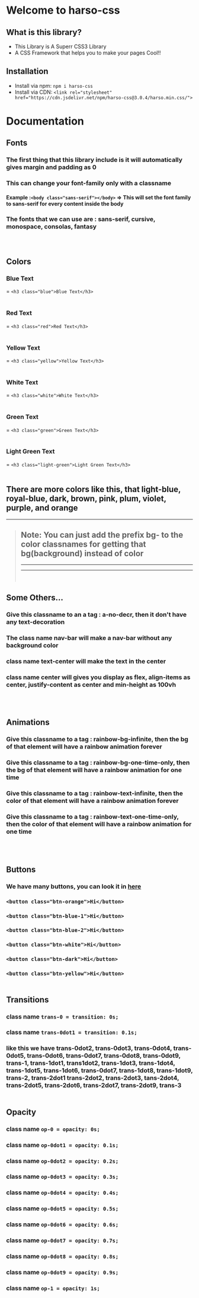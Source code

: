# Welcome to harso-css 
## What is this library?
* This Library is A Superr CSS3 Library
* A CSS Framework that helps you to make your pages Cool!!

## Installation
* Install via npm: ```npm i harso-css```
* Install via CDN: ```<link rel="stylesheet" href="https://cdn.jsdelivr.net/npm/harso-css@3.0.4/harso.min.css/">```

# Documentation <br>
### <h2>Fonts</h2>
### The first thing that this library include is it will automatically gives margin and padding as 0
### This can change your font-family only with a classname
#### Example :``` <body class="sans-serif"></body> ``` => This will set the font family to sans-serif for every content inside the body
### The fonts that we can use are : sans-serif, cursive, monospace, consolas, fantasy
### <br>
### <h2>Colors</h2>
### <h3>Blue Text</h3> = ``` <h3 class="blue">Blue Text</h3> ```<br><br>
### <h3>Red Text</h3> = ``` <h3 class="red">Red Text</h3> ```<br><br>
### <h3>Yellow Text</h3> = ``` <h3 class="yellow">Yellow Text</h3> ```<br><br>
### <h3>White Text</h3> = ``` <h3 class="white">White Text</h3> ```<br><br>
### <h3>Green Text</h3> = ``` <h3 class="green">Green Text</h3> ```<br><br>
### <h3>Light Green Text</h3> = ``` <h3 class="light-green">Light Green Text</h3> ```<br><br>
### <h2>There are more colors like this, that light-blue</span>, <span>royal-blue</span>, <span>dark</span>, <span>brown</span>, <span>pink</span>, <span>plum</span>, <span>violet</span>, <span>purple</span>, <span></span> and <span>orange</span></h2><hr>
> ### <h2>Note: You can just add the prefix bg- to the color classnames for getting that bg(background) instead of color</h2><hr><hr><br>

### <h2>Some Others...</h2>
### <h3>Give this classname to an a tag : a-no-decr, then it don't have any text-decoration</h3>
### <h3>The class name nav-bar will make a nav-bar without any background color</h3>
### <h3>class name text-center will make the text in the center</h3>
### <h3>class name center will gives you display as flex, align-items as center, justify-content as center and min-height as 100vh</h3><br><br>

### <h2>Animations</h2>
### <h3>Give this classname to a tag : rainbow-bg-infinite, then the bg of that element will have a rainbow animation forever</h3>
### <h3>Give this classname to a tag : rainbow-bg-one-time-only, then the bg of that element will have a rainbow animation for one time</h3>
### <h3>Give this classname to a tag : rainbow-text-infinite, then the color of that element will have a rainbow animation forever</h3>
### <h3>Give this classname to a tag : rainbow-text-one-time-only, then the color of that element will have a rainbow animation for one time</h3><br><br>

### <h2>Buttons</h2>
### <h3>We have many buttons, you can look it in <a href="https://harso-css.github.io/harso-css/buttons.html">here</a></h3>
### ```<button class="btn-orange">Hi</button>```
### ```<button class="btn-blue-1">Hi</button>```
### ```<button class="btn-blue-2">Hi</button>```
### ```<button class="btn-white">Hi</button>```
### ```<button class="btn-dark">Hi</button>```
### ```<button class="btn-yellow">Hi</button>```<br><br>

### <h2>Transitions</h2>
### class name ```trans-0 = transition: 0s;```
### class name ```trans-0dot1 = transition: 0.1s;```
### like this we have trans-0dot2, trans-0dot3, trans-0dot4, trans-0dot5, trans-0dot6, trans-0dot7, trans-0dot8, trans-0dot9, trans-1, trans-1dot1, trans1dot2, trans-1dot3, trans-1dot4, trans-1dot5, trans-1dot6, trans-0dot7, trans-1dot8, trans-1dot9, trans-2, trans-2dot1 trans-2dot2, trans-2dot3, tans-2dot4, trans-2dot5, trans-2dot6, trans-2dot7, trans-2dot9, trans-3 <br><br>

### <h2>Opacity</h2>
### class name ```op-0 = opacity: 0s;```
### class name ```op-0dot1 = opacity: 0.1s;```
### class name ```op-0dot2 = opacity: 0.2s;```
### class name ```op-0dot3 = opacity: 0.3s;```
### class name ```op-0dot4 = opacity: 0.4s;```
### class name ```op-0dot5 = opacity: 0.5s;```
### class name ```op-0dot6 = opacity: 0.6s;```
### class name ```op-0dot7 = opacity: 0.7s;```
### class name ```op-0dot8 = opacity: 0.8s;```
### class name ```op-0dot9 = opacity: 0.9s;```
### class name ```op-1 = opacity: 1s;```
